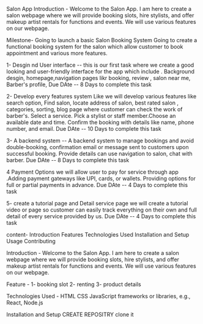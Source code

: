 Salon App Introduction - Welcome to the Salon App. I am here to create a salon webpage where we will provide booking slots, hire stylists, and offer makeup artist rentals for functions and events. We will use various features on our webpage.

Milestone-
Going to launch a basic Salon Booking System Going to create a functional booking system for the salon which allow customer to book appointment and various more features.

1- Desgin nd User interface -- this is our first task where we create a good looking and user-friendly interface for the app which include . Background desgin, homepage,navigation pages likr booking, review , salon near me, Barber's profile, Due DAte -- 8 Days to complete this task

2- Develop every features system Like we will develop various features like search option, Find salon, locate address of salon, best rated salon , categories, sorting, blog page where customer can check the work of barber's. Select a service. Pick a stylist or staff member.Choose an available date and time. Confirm the booking with details like name, phone number, and email. Due DAte -- 10 Days to complete this task

3- A backend system -- A backend system to manage bookings and avoid double-booking, confirmation email or message sent to customers upon successful booking. Provide details can use navigation to salon, chat with barber. Due DAte -- 8 Days to complete this task

4 Payment Options we will allow user to pay for service through app .Adding payment gateways like UPI, cards, or wallets. Providing options for full or partial payments in advance. Due DAte -- 4 Days to complete this task

5- create a tutorial page and Detail service page we will create a tutorial video or page so customer can easily track everything on their own and full detail of every service provided by us. Due DAte -- 4 Days to complete this task

content- 
Introduction
Features
Technologies Used
Installation and Setup
Usage
Contributing

Introduction - Welcome to the Salon App. I am here to create a salon webpage where we will provide booking slots, hire stylists, and offer makeup artist rentals for functions and events. We will use various features on our webpage.

Feature - 1- booking slot
2- renting
3- product details

Technologies Used - 
HTML
CSS
JavaScript
frameworks or libraries, e.g., React, Node.js

Installation and Setup
 CREATE REPOSITRY
 clone it 
 
